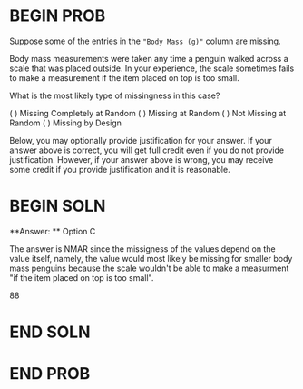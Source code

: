 # BEGIN PROB
Suppose some of the entries in the `"Body Mass (g)"` column are missing.

Body mass measurements were taken any time a penguin walked across a scale that was placed outside. In your experience, the scale sometimes fails to make a measurement if the item placed on top is too small.

What is the most likely type of missingness in this case?

( ) Missing Completely at Random
( ) Missing at Random
( ) Not Missing at Random
( ) Missing by Design

Below, you may optionally provide justification for your answer. If your answer above is correct, you will get full credit even if you do not provide justification. However, if your answer above is wrong, you may receive some credit if you provide justification and it is reasonable.

# BEGIN SOLN
**Answer: ** Option C

The answer is NMAR since the missigness of the values depend on the value itself, namely, the value would most likely be missing for smaller body mass penguins because the scale wouldn't be able to make a measurment "if the item placed on top is too small".

<average>88</average>

# END SOLN

# END PROB